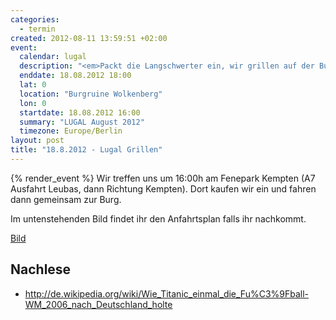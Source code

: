```yaml
--- 
categories: 
  - termin
created: 2012-08-11 13:59:51 +02:00
event: 
  calendar: lugal
  description: "<em>Packt die Langschwerter ein, wir grillen auf der Burg Wolkenberg!</em>"
  enddate: 18.08.2012 18:00
  lat: 0
  location: "Burgruine Wolkenberg"
  lon: 0
  startdate: 18.08.2012 16:00
  summary: "LUGAL August 2012"
  timezone: Europe/Berlin
layout: post
title: "18.8.2012 - Lugal Grillen"
---
```


{% render_event %}
Wir treffen uns um 16:00h am Fenepark Kempten (A7 Ausfahrt Leubas, dann Richtung Kempten). Dort kaufen wir ein und fahren dann gemeinsam zur Burg.

Im untenstehenden Bild findet ihr den Anfahrtsplan falls ihr nachkommt.

<a href=http://www.lugal.org/sites/default/files/anfahrt-lugal-grillen-2012.png>Bild</a>


Nachlese
--------
* http://de.wikipedia.org/wiki/Wie_Titanic_einmal_die_Fu%C3%9Fball-WM_2006_nach_Deutschland_holte
